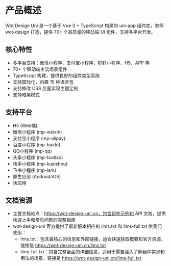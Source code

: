 # 产品概述

Wot Design Uni 是一个基于 Vue 3 + TypeScript 构建的 uni-app 组件库，参照 wot-design 打造，提供 70+ 个高质量的移动端 UI 组件，支持多平台开发。

## 核心特性
- 多平台支持：微信小程序、支付宝小程序、钉钉小程序、H5、APP 等
- 70+ 个移动端主流场景组件
- TypeScript 构建，提供良好的组件类型系统
- 支持国际化，内置 15 种语言包
- 支持修改 CSS 变量实现主题定制
- 支持暗黑模式

## 支持平台
- H5 (Web端)
- 微信小程序 (mp-weixin)
- 支付宝小程序 (mp-alipay)
- 百度小程序 (mp-baidu)
- QQ小程序 (mp-qq)
- 头条小程序 (mp-toutiao)
- 快手小程序 (mp-kuaishou)
- 飞书小程序 (mp-lark)
- 原生应用 (Android/iOS)
- 快应用

## 文档资源
- 主要文档站点：https://wot-design-uni.cn，包含组件示例和 API 文档，提供快速上手和常见问题的完整指南
- wot-design-uni 官方提供了最新版本相应的 llms.txt 和 llms-full.txt 供我们使用：
  - llms.txt：包含最核心的信息和外部链接，适合快速获取概要和官方资源，链接是 https://wot-design-uni.cn/llms.txt
  - llms-full.txt：包含完整全面的详细信息，适用于需要深入了解组件实现和用法的场景，链接是 https://wot-design-uni.cn/llms-full.txt